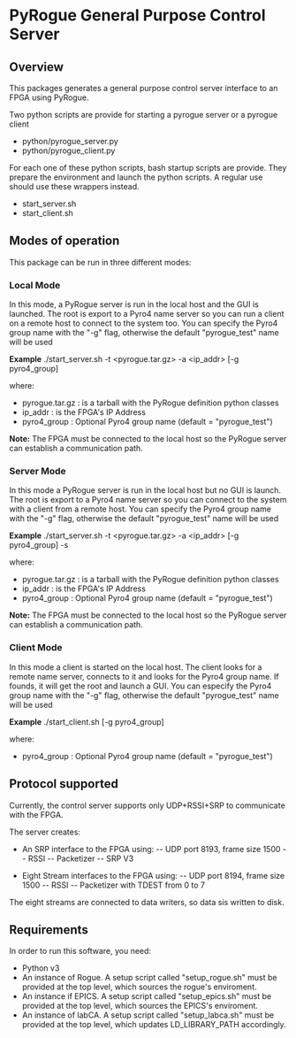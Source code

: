 # PyRogue General Purpose Control Server

## Overview

This packages generates a general purpose control server interface to an FPGA using PyRogue.

Two python scripts are provide for starting a pyrogue server or a pyrogue client 
- python/pyrogue_server.py
- python/pyrogue_client.py

For each one of these python scripts, bash startup scripts are provide. They prepare the environment and launch the python scripts. A regular use should use these wrappers instead. 
- start_server.sh
- start_client.sh  

## Modes of operation 

This package can be run in three different modes:

### Local Mode

In this mode, a PyRogue server is run in the local host and the GUI is launched. 
The root is export to a Pyro4 name server so you can run a client on a remote host to connect to the system too. You can specify the Pyro4 group name with the "-g" flag, otherwise the default "pyrogue_test" name will be used

**Example**
./start_server.sh -t <pyrogue.tar.gz> -a <ip_addr> [-g pyro4_group]

where:
- pyrogue.tar.gz : is a tarball with the PyRogue definition python classes
- ip_addr        : is the FPGA's IP Address
- pyro4_group    : Optional Pyro4 group name (default = "pyrogue_test")

**Note:** The FPGA must be connected to the local host so the PyRogue server can establish a communication path. 

### Server Mode

In this mode a PyRogue server is run in the local host but no GUI is launch. 
The root is export to a Pyro4 name server so you can connect to the system with a client from a remote host. You can specify the Pyro4 group name with the "-g" flag, otherwise the default "pyrogue_test" name will be used

**Example**
./start_server.sh -t <pyrogue.tar.gz> -a <ip_addr> [-g pyro4_group] -s

where:
- pyrogue.tar.gz : is a tarball with the PyRogue definition python classes
- ip_addr        : is the FPGA's IP Address
- pyro4_group    : Optional Pyro4 group name (default = "pyrogue_test")

**Note:** The FPGA must be connected to the local host so the PyRogue server can establish a communication path. 

### Client Mode

In this mode a client is started on the local host. The client looks for a remote name server, connects to it and looks for the Pyro4 group name. If founds, it will get the root and launch a GUI.
You can especify the Pyro4 group name with the "-g" flag, otherwise the default "pyrogue_test" name will be used

**Example**
./start_client.sh [-g pyro4_group]

where:
- pyro4_group    : Optional Pyro4 group name (default = "pyrogue_test")

## Protocol supported

Currently, the control server supports only UDP+RSSI+SRP to communicate with the FPGA.

The server creates:
- An SRP interface to the FPGA using: 
-- UDP port 8193, frame size 1500
-- RSSI
-- Packetizer 
-- SRP V3

- Eight Stream interfaces to the FPGA using:
-- UDP port 8194, frame size 1500
-- RSSI
-- Packetizer with TDEST from 0 to 7

The eight streams are connected to data writers, so data sis written to disk.

## Requirements

In order to run this software, you need:
- Python v3
- An instance of Rogue. A setup script called "setup_rogue.sh" must be provided at the top level, which sources the rogue's enviroment.
- An instance if EPICS. A setup script called "setup_epics.sh" must be provided at the top level, which sources the EPICS's enviroment.
- An instance of labCA. A setup script called "setup_labca.sh" must be provided at the top level, which updates LD_LIBRARY_PATH accordingly.
